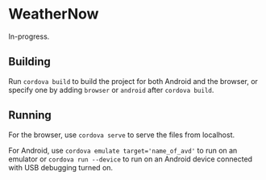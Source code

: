 # WeatherNow

In-progress.

## Building

Run `cordova build` to build the project for both Android and the browser, or specify one by adding `browser` or `android` after `cordova build`.

## Running

For the browser, use `cordova serve` to serve the files from localhost.

For Android, use `cordova emulate target='name_of_avd'` to run on an emulator or `cordova run --device` to run on an Android device connected with USB debugging turned on.
